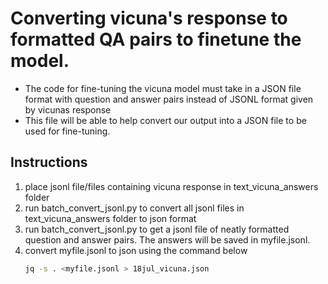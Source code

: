 # Converting vicuna's response to formatted QA pairs to finetune the model. 
- The code for fine-tuning the vicuna model must take in a JSON file format with question and answer pairs instead of JSONL format given by vicunas response
- This file will be able to help convert our output into a JSON file to be used for fine-tuning.

## Instructions 
1) place jsonl file/files containing vicuna response in text_vicuna_answers folder
2) run batch_convert_jsonl.py to convert all jsonl files in text_vicuna_answers folder to json format
3) run batch_convert_jsonl.py to get a jsonl file of neatly formatted question and answer pairs. The answers will be saved in myfile.jsonl.
4) convert myfile.jsonl to json using the command below
   ```bash
   jq -s . <myfile.jsonl > 18jul_vicuna.json
   ```

